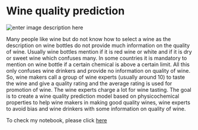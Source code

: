 # Wine quality prediction

![enter image description here](http://www.advancedsourcecode.com/images/wines.jpg)


Many people like wine but do not know how to select a wine as the description on wine bottles do not provide much information on the quality of wine. Usually wine bottles mention if it is red wine or white and if it is dry or sweet wine which confuses many. In some countries it is mandatory to mention on wine bottle if a certain chemical is above a certain limit. All this only confuses wine drinkers and provide no information on quality of wine. So, wine makers call a group of wine experts (usually around 10) to taste the wine and give a quality rating and the average rating is used for promotion of wine. The wine experts charge a lot for wine tasting. The goal is to create a wine quality prediction model based on physicochemical properties to help wine makers in making good quality wines, wine experts to avoid bias and wine drinkers with some information on quality of wine.

To check my notebook, please click [here](https://github.com/RajeshKaredla/INSAID_Learning/tree/master/Machine_Learning_3)
